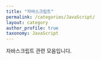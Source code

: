 ```yaml
---
title: "자바스크립트"
permalink: /categories/JavaScript/
layout: category
author_profile: true
taxonomy: JavaScript
---
```


자바스크립트 관련 모음입니다.